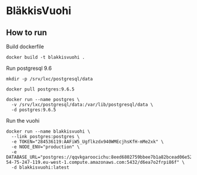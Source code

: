 # BläkkisVuohi

## How to run

Build dockerfile

```
docker build -t blakkisvuohi .
```

Run postgresql 9.6

```
mkdir -p /srv/lxc/postgresql/data

docker pull postgres:9.6.5

docker run --name postgres \
  -v /srv/lxc/postgresql/data:/var/lib/postgresql/data \
  -d postgres:9.6.5

```

Run the vuohi

```
docker run --name blakkisvuohi \
  --link postgres:postgres \
  -e TOKEN="284536119:AAFiW5_Ugflkzdx940WMEcjhsKfH-mMe2xk" \
  -e NODE_ENV="production" \
  -e DATABASE_URL="postgres://qqvkgaroocichu:8eed6802759bbee7b1a82bcead06e5268250bbab97d87862bb4f2dc9aa06cd78@ec2-54-75-247-119.eu-west-1.compute.amazonaws.com:5432/d6ea7o2frpi86f" \
  -d blakkisvuohi:latest
```
